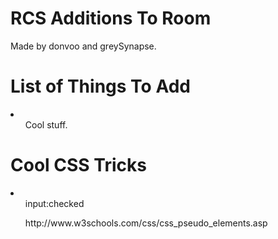 <h1>RCS Additions To Room</h1>
Made by donvoo and greySynapse.

<h1>List of Things To Add</h1>
<li>
  <ol>
    Cool stuff.
  </ol>
</li>

<h1>Cool CSS Tricks</h1>
<li>
  <ol>
    input:checked
  </ol>
  <ol>
    http://www.w3schools.com/css/css_pseudo_elements.asp
  </ol>
</li>

